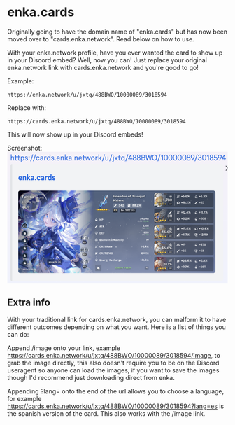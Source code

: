 # enka.cards

Originally going to have the domain name of "enka.cards" but has now been moved over to "cards.enka.network". Read below on how to use.

With your enka.network profile, have you ever wanted the card to show up in your Discord embed? Well, now you can! Just replace your original enka.network link with cards.enka.network and you're good to go!

Example:

```
https://enka.network/u/jxtq/488BWO/10000089/3018594
```

Replace with:

```
https://cards.enka.network/u/jxtq/488BWO/10000089/3018594
```

This will now show up in your Discord embeds!

Screenshot:
![Ref](https://github.com/JayXTQ/enka.cards/blob/main/img.png)

## Extra info

With your traditional link for cards.enka.network, you can malform it to have different outcomes depending on what you want. Here is a list of things you can do:

Append /image onto your link, example https://cards.enka.network/u/jxtq/488BWO/10000089/3018594/image, to grab the image directly, this also doesn't require you to be on the Discord useragent so anyone can load the images, if you want to save the images though I'd recommend just downloading direct from enka.

Appending ?lang= onto the end of the url allows you to choose a language, for example https://cards.enka.network/u/jxtq/488BWO/10000089/3018594?lang=es is the spanish version of the card. This also works with the /image link.
